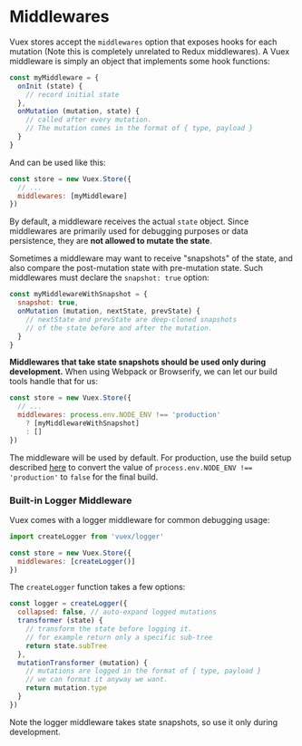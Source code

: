 # Middlewares

Vuex stores accept the `middlewares` option that exposes hooks for each mutation (Note this is completely unrelated to Redux middlewares). A Vuex middleware is simply an object that implements some hook functions:

``` js
const myMiddleware = {
  onInit (state) {
    // record initial state
  },
  onMutation (mutation, state) {
    // called after every mutation.
    // The mutation comes in the format of { type, payload }
  }
}
```

And can be used like this:

``` js
const store = new Vuex.Store({
  // ...
  middlewares: [myMiddleware]
})
```

By default, a middleware receives the actual `state` object. Since middlewares are primarily used for debugging purposes or data persistence, they are **not allowed to mutate the state**.

Sometimes a middleware may want to receive "snapshots" of the state, and also compare the post-mutation state with pre-mutation state. Such middlewares must declare the `snapshot: true` option:

``` js
const myMiddlewareWithSnapshot = {
  snapshot: true,
  onMutation (mutation, nextState, prevState) {
    // nextState and prevState are deep-cloned snapshots
    // of the state before and after the mutation.
  }
}
```

**Middlewares that take state snapshots should be used only during development.** When using Webpack or Browserify, we can let our build tools handle that for us:

``` js
const store = new Vuex.Store({
  // ...
  middlewares: process.env.NODE_ENV !== 'production'
    ? [myMiddlewareWithSnapshot]
    : []
})
```

The middleware will be used by default. For production, use the build setup described [here](http://vuejs.org/guide/application.html#Deploying_for_Production) to convert the value of `process.env.NODE_ENV !== 'production'` to `false` for the final build.

### Built-in Logger Middleware

Vuex comes with a logger middleware for common debugging usage:

``` js
import createLogger from 'vuex/logger'

const store = new Vuex.Store({
  middlewares: [createLogger()]
})
```

The `createLogger` function takes a few options:

``` js
const logger = createLogger({
  collapsed: false, // auto-expand logged mutations
  transformer (state) {
    // transform the state before logging it.
    // for example return only a specific sub-tree
    return state.subTree
  },
  mutationTransformer (mutation) {
    // mutations are logged in the format of { type, payload }
    // we can format it anyway we want.
    return mutation.type
  }
})
```

Note the logger middleware takes state snapshots, so use it only during development.
